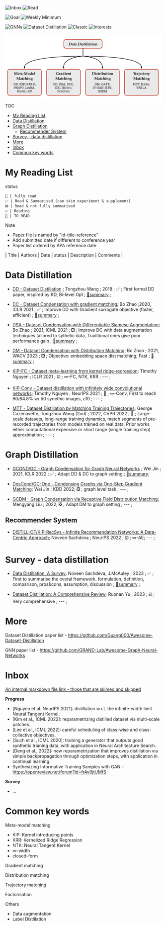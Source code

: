 <img src="https://img.shields.io/badge/Inbox-4-red" alt="Inbox"/> <img src="https://img.shields.io/badge/Read-8-green" alt="Read"/> 

<img src="https://img.shields.io/badge/Goal-50-blue" alt="Goal"/> <img src="https://img.shields.io/badge/Weekly %20Minimum-2-green" alt="Weekly Minimum"/> 

<img src="https://img.shields.io/badge/GNNs-✓-9cf" alt="GNNs"/> <img src="https://img.shields.io/badge/Dataset%20Distillation-✓-9cf" alt="Dataset Distillation"/> <img src="https://img.shields.io/badge/Classic-✓-9cf" alt="Classic"/> <img src="https://img.shields.io/badge/Interests-✓-9cf" alt="Interests"/>

<img src="imgs/misc/survey-sachdeva-overview.png" width="600"/>

TOC



- [My Reading List](#my-reading-list)
- [Data Distillation](#data-distillation)
- [Graph Distillation](#graph-distillation)
  - [Recommender System](#recommender-system)
- [Survey - data distillation](#survey---data-distillation)
- [More](#more)
- [Inbox](#inbox)
- [Common key words](#common-key-words)
# My Reading List

status

    💯 | fully read  
    ✅ | Read & Summarised (can skim experiment & supplement)  
    ❎ | Read & not fully summarised    
    ☑️ | Reading  
    🔲 | TO READ  

Note
- Paper file is named by "id-title-reference"
- Add submitted date if different to conference year
- Paper list ordered by APA reference date

| Title | Authors | Date | status | Description | Comments |


# Data Distillation

* [DD - Dataset Distillation]() ; Tongzhou Wang ; 2018 ; ✅ ; First formal DD paper, inspired by KD, Bi-level Opt ; [🔖summary](DD%20-%20dataset%20distillation%20(Wang,%202018.11).md) ;
  
* [DC - Dataset Condensation with gradient matching](); Bo Zhao ;2020, ICLR 2021 ; ✅ ; Improve DD with Gradient surrogate objective (faster, efficient) ; [🔖summary](DC%20-%20dataset%20condensation%20(Zhao,%202020.6).md) ;
  
* [DSA - Dataset Condensation with Differentiable Siamese Augmentation](); Bo Zhao ; 2021, ICML 2021 ; ❎ ; Improve DC with data augmentation techniques tailored to sythetic data, Traditional ones give poor performance gain ; [🔖summary](DSA%20-%20data%20augmentation%20(Zhao,%202021).md) ; 

* [DM - Dataset Condensation with Distribution Matching]();  Bo Zhao ; 2021, WACV 2023  ; ❎ ; Objective: embedding space dist matching; Fast   ; [🔖summary](DM%20-%20distribution%20matching%20(Zhao%20&%20Bilen,%202021.10).md) ;

* [KIP-FC - Dataset meta-learning from kernel ridge-regression](); Timothy Nguyen ; ICLR 2021 ; ☑️ ; $∞$-FC, NTK, KRR ; --- ;

* [KIP-Conv - Dataset distillation with infinitely wide convolutional networks](); Timothy Nguyen ; NeurIPS 2021 ; 🔲 ; $∞$-Conv, First to reach 80/84.8% w/ 50 synethic images, c10 ; --- ;

* [MTT - Dataset Distillation by Matching Training Trajectories](); George Cazenavette, Tongzhou Wang (2nd) ; 2022, CVPR 2022 ; 🔲 ; Large-scale datasets, long-range training dynamics, match segments of pre-recorded trajectories from models trained on real data, Prior works either computational expensive or short range (single training step) approximation ; --- ;

# Graph Distillation

* [GCOND/GC - Graph Condensation for Graph Neural Networks]() ; Wei Jin ; 2021, ICLR 2022  ; ✅ ; Adapt DD & DC to graph setting ; [🔖summary](GC%20-%20graph%20condensation%20(Jin,%202021.10).md);
  
* [DosCond/GC-One - Condensing Graphs via One-Step Gradient Matching]();  Wei Jin ; KDD 2022; ❎ ; graph level task ; --- ;

* [GCDM - Graph Condensation via Receptive Field Distribution Matching](); Mengyang Liu ; 2022; ❎ ; Adapt DM to graph setting ; --- ;

## Recommender System

* [DISTILL-CF/KIP-RecSys - Infinite Recommendation Networks: A Data-Centric Approach](); Noveen Sachdeva ; NeurIPS 2022 ; ☑️ ; $∞$-AE; --- ;



# Survey - data distillation

* [Data Distillation: A Survey](); Noveen Sachdeva, J.McAuley ; 2023 ; ✅ ; First to summarise the overal framework. formulation, definition, comparison, pros&cons, assumption, discussion ; [🔖summary](survey%20-%20Data%20Distillation%20(Sachdeva,%202023).md)  ;
  
* [Dataset Distillation: A Comprehensive Review](); Ruonan Yu ; 2023 ; ☑️ ; Very comprehensive ; --- ;


# More

Dataset Distillation paper list - https://github.com/Guang000/Awesome-Dataset-Distillation

GNN paper list - https://github.com/GRAND-Lab/Awesome-Graph-Neural-Networks

# Inbox

[An internal markdown file link - those that are skimed and skipped](misc/skim.md)

**Progress**

- [Nguyen et al. NeurIPS 2021]: distillation w.r.t. the infinite-width limit Neural Tangent Kernel.
- [Kim et al., ICML 2022]: reparametrizing distilled dataset via multi-scale patches.
- [Lee et al., ICML 2022]: careful scheduling of class-wise and class-collective objectives.
- [Such et al., ICML 2020]: training a generator that outputs good synthetic trianing data, with application in Neural Architecture Search.
- [Deng et al., 2022]: new reparametrization that improves distillation via simple backpropagation through optimization steps, with application in continual learning.
- Synthesizing Informative Training Samples with GAN - https://openreview.net/forum?id=frAv0jtUMfS

**Survey**

- ...


# Common key words

Meta-model matching
- KIP: Kernel introducing points
- KRR: Kernelized Ridge Regression
- NTK: Neural Tangent Kernel 
- $∞$-width
- closed-form

Gradient matching

Distribution matching

Trajectory matching

Factorisation

Others

- Data augmentation
- Label Distillation
